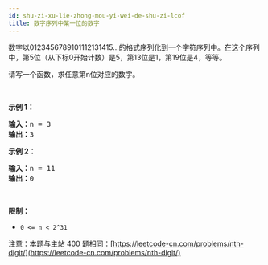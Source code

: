 ```yaml
---
id: shu-zi-xu-lie-zhong-mou-yi-wei-de-shu-zi-lcof
title: 数字序列中某一位的数字
---
```

数字以0123456789101112131415…的格式序列化到一个字符序列中。在这个序列中，第5位（从下标0开始计数）是5，第13位是1，第19位是4，等等。

请写一个函数，求任意第n位对应的数字。

 

**示例 1：**


<pre><strong>输入：</strong>n = 3<br/><strong>输出：</strong>3<br/></pre>

**示例 2：**


<pre><strong>输入：</strong>n = 11<br/><strong>输出：</strong>0</pre>

 

**限制：**


- <code>0 &lt;= n &lt; 2^31</code>

注意：本题与主站 400 题相同：[https://leetcode-cn.com/problems/nth-digit/](https://leetcode-cn.com/problems/nth-digit/)
